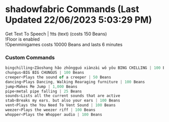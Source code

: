 # shadowfabric Commands (Last Updated 22/06/2023 5:03:29 PM)
Get Text To Speech | !tts (text) (costs 150 Beans) <br>
!Floor is enabled <br>
!Openminigames costs 10000 Beans and lasts 6 minutes <br>
### Custom Commands <br>
```js
bingchilling<Zǎoshang hǎo zhōngguó xiànzài wǒ yǒu BING CHILLING | 100 Beans
chungus<BIG BIG CHUNGUS | 100 Beans
creeper<Plays the sound of a creeper | 50 Beans
dancing<Plays Dancing, Walking Rearaging furniture | 100 Beans
jump<Makes Me Jump | 1,000 Beans
pipe<metal pipe falling | 25 Beans
sounds<Lists all the current sounds that are active
stab<Breaks my ears, but also your ears | 100 Beans
vent<Plays the You Need To Vent Sound | 100 Beans
weezer<Plays the weezer riff | 100 Beans
whopper<Plays the Whopper audio | 100 Beans
